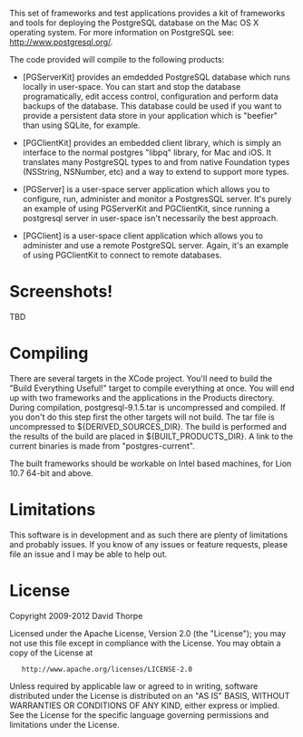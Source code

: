 
This set of frameworks and test applications provides a kit of frameworks and 
tools for deploying the PostgreSQL database on the Mac OS X operating system. 
For more information on PostgreSQL see: http://www.postgresql.org/.

The code provided will compile to the following products:

  * [PGServerKit] provides an emdedded PostgreSQL database which runs locally 
    in user-space. You can start and stop the database programatically, edit 
	access control, configuration and perform data backups of the database. 
	This database could be used if you want to provide a persistent data store 
	in your application which is "beefier" than using SQLite, for example.

  * [PGClientKit] provides an embedded client library, which is simply an 
    interface to the normal postgres "libpq" library, for Mac and iOS. It
	translates many PostgreSQL types to and from native Foundation types 
	(NSString, NSNumber, etc) and a way to extend to support more types.

  * [PGServer] is a user-space server application which allows you to configure,
    run, administer and monitor a PostgresSQL server. It's purely an example of
	using PGServerKit and PGClientKit, since running a postgresql server in 
	user-space isn't necessarily the best approach.

  * [PGClient] is a user-space client application which allows you to 
	administer and use a remote PostgreSQL server. Again, it's an example of 
	using PGClientKit to connect to remote databases.

Screenshots!
============

TBD

Compiling
=========

There are several targets in the XCode project. You'll need to build the 
"Build Everything Useful!" target to compile everything at once. You will 
end up with two frameworks and the applications in the Products directory.
During compilation, postgresql-9.1.5.tar is uncompressed and compiled. If 
you don't do this step first the other targets will not build. The tar file 
is uncompressed to ${DERIVED_SOURCES_DIR}. The build is performed and the 
results of the build are placed in ${BUILT_PRODUCTS_DIR}. A link to the 
current binaries is made from "postgres-current".

The built frameworks should be workable on Intel based machines, for 
Lion 10.7 64-bit and above.


Limitations
===========

This software is in development and as such there are plenty of limitations
and probably issues. If you know of any issues or feature requests, please 
file an issue and I may be able to help out.

License
=======

Copyright 2009-2012 David Thorpe

   Licensed under the Apache License, Version 2.0 (the "License");
   you may not use this file except in compliance with the License.
   You may obtain a copy of the License at

       http://www.apache.org/licenses/LICENSE-2.0

   Unless required by applicable law or agreed to in writing, software
   distributed under the License is distributed on an "AS IS" BASIS,
   WITHOUT WARRANTIES OR CONDITIONS OF ANY KIND, either express or implied.
   See the License for the specific language governing permissions and
   limitations under the License.
   

